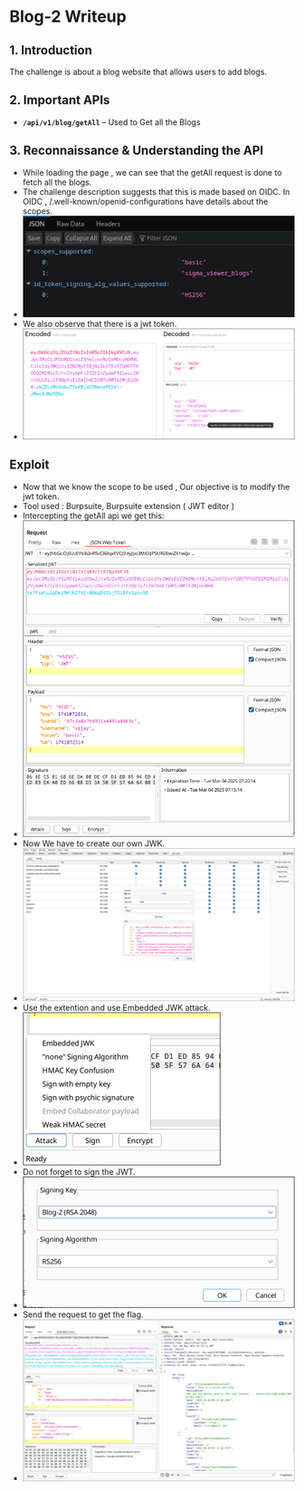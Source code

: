 # Blog-2 Writeup

## 1. Introduction  

The challenge is about a blog website that allows users to add blogs. 

## 2. Important APIs  

- **`/api/v1/blog/getAll`** – Used to Get all the Blogs 

## 3. Reconnaissance & Understanding the API 
- While loading the page , we can see that the getAll request is done to fetch all the blogs.
- The challenge description suggests that this is made based on OIDC. In OIDC , /.well-known/openid-configurations have details about the scopes.
- ![scopes](image-7.png)
- We also observe that there is a jwt token.
- ![jwt](image.png)


## Exploit 

- Now that we know the scope to be used , Our objective is to modify the jwt token.
- Tool used : Burpsuite, Burpsuite extension ( JWT editor )
- Intercepting the getAll api we get this:
- ![request](image-1.png)
- Now We have to create our own JWK.
- ![creating_token](image-2.png)
- Use the extention and use Embedded JWK attack.
- ![attacking](image-3.png)
- Do not forget to sign the JWT.
- ![signing](image-4.png)
- Send the request to get the flag.
- ![flag](image-5.png)
